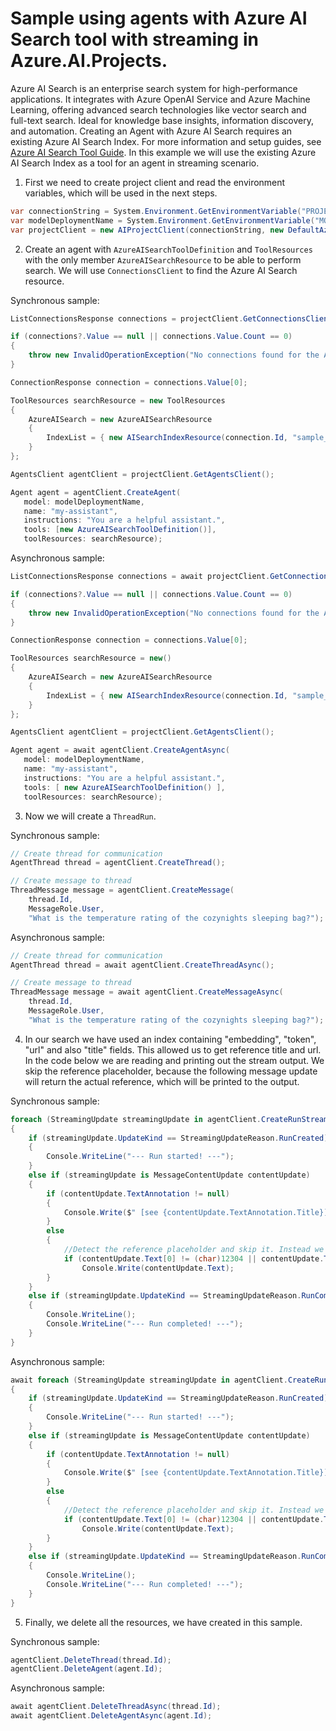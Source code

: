 # Sample using agents with Azure AI Search tool with streaming in Azure.AI.Projects.

Azure AI Search is an enterprise search system for high-performance applications.
It integrates with Azure OpenAI Service and Azure Machine Learning, offering advanced
search technologies like vector search and full-text search. Ideal for knowledge base
insights, information discovery, and automation. Creating an Agent with Azure AI
Search requires an existing Azure AI Search Index. For more information and setup
guides, see [Azure AI Search Tool Guide](https://learn.microsoft.com/azure/ai-services/agents/how-to/tools/azure-ai-search).
In this example we will use the existing Azure AI Search Index as a tool for an agent in streaming scenario.

1. First we need to create project client and read the environment variables, which will be used in the next steps.
```C# Snippet:AzureAISearchStreamingExample_CreateProjectClient
var connectionString = System.Environment.GetEnvironmentVariable("PROJECT_CONNECTION_STRING");
var modelDeploymentName = System.Environment.GetEnvironmentVariable("MODEL_DEPLOYMENT_NAME");
var projectClient = new AIProjectClient(connectionString, new DefaultAzureCredential());
```

2. Create an agent with `AzureAISearchToolDefinition` and `ToolResources` with the only member `AzureAISearchResource` to be able to perform search. We will use `ConnectionsClient` to find the Azure AI Search resource.

Synchronous sample:
```C# Snippet:AzureAISearchStreamingExample_CreateTool
ListConnectionsResponse connections = projectClient.GetConnectionsClient().GetConnections(ConnectionType.AzureAISearch);

if (connections?.Value == null || connections.Value.Count == 0)
{
    throw new InvalidOperationException("No connections found for the Azure AI Search.");
}

ConnectionResponse connection = connections.Value[0];

ToolResources searchResource = new ToolResources
{
    AzureAISearch = new AzureAISearchResource
    {
        IndexList = { new AISearchIndexResource(connection.Id, "sample_index") }
    }
};

AgentsClient agentClient = projectClient.GetAgentsClient();

Agent agent = agentClient.CreateAgent(
   model: modelDeploymentName,
   name: "my-assistant",
   instructions: "You are a helpful assistant.",
   tools: [new AzureAISearchToolDefinition()],
   toolResources: searchResource);
```

Asynchronous sample:
```C# Snippet:AzureAISearchStreamingExample_CreateTool_Async
ListConnectionsResponse connections = await projectClient.GetConnectionsClient().GetConnectionsAsync(ConnectionType.AzureAISearch).ConfigureAwait(false);

if (connections?.Value == null || connections.Value.Count == 0)
{
    throw new InvalidOperationException("No connections found for the Azure AI Search.");
}

ConnectionResponse connection = connections.Value[0];

ToolResources searchResource = new()
{
    AzureAISearch = new AzureAISearchResource
    {
        IndexList = { new AISearchIndexResource(connection.Id, "sample_index") }
    }
};

AgentsClient agentClient = projectClient.GetAgentsClient();

Agent agent = await agentClient.CreateAgentAsync(
   model: modelDeploymentName,
   name: "my-assistant",
   instructions: "You are a helpful assistant.",
   tools: [ new AzureAISearchToolDefinition() ],
   toolResources: searchResource);
```

3. Now we will create a `ThreadRun`.

Synchronous sample:
```C# Snippet:AzureAISearchStreamingExample_CreateThread
// Create thread for communication
AgentThread thread = agentClient.CreateThread();

// Create message to thread
ThreadMessage message = agentClient.CreateMessage(
    thread.Id,
    MessageRole.User,
    "What is the temperature rating of the cozynights sleeping bag?");
```

Asynchronous sample:
```C# Snippet:AzureAISearchStreamingExample_CreateThread_Async
// Create thread for communication
AgentThread thread = await agentClient.CreateThreadAsync();

// Create message to thread
ThreadMessage message = await agentClient.CreateMessageAsync(
    thread.Id,
    MessageRole.User,
    "What is the temperature rating of the cozynights sleeping bag?");
```

4. In our search we have used an index containing "embedding", "token", "url" and also "title" fields. This allowed us to get reference title and url. In the code below we are reading and printing out the stream output. We skip the reference placeholder, because the following message update will return the actual reference, which will be printed to the output.

Synchronous sample:
```C# Snippet:AzureAISearchStreamingExample_PrintMessages
foreach (StreamingUpdate streamingUpdate in agentClient.CreateRunStreaming(thread.Id, agent.Id))
{
    if (streamingUpdate.UpdateKind == StreamingUpdateReason.RunCreated)
    {
        Console.WriteLine("--- Run started! ---");
    }
    else if (streamingUpdate is MessageContentUpdate contentUpdate)
    {
        if (contentUpdate.TextAnnotation != null)
        {
            Console.Write($" [see {contentUpdate.TextAnnotation.Title}] ({contentUpdate.TextAnnotation.Url})");
        }
        else
        {
            //Detect the reference placeholder and skip it. Instead we will print the actual reference.
            if (contentUpdate.Text[0] != (char)12304 || contentUpdate.Text[contentUpdate.Text.Length - 1] != (char)12305)
                Console.Write(contentUpdate.Text);
        }
    }
    else if (streamingUpdate.UpdateKind == StreamingUpdateReason.RunCompleted)
    {
        Console.WriteLine();
        Console.WriteLine("--- Run completed! ---");
    }
}
```

Asynchronous sample:
```C# Snippet:AzureAISearchStreamingExample_PrintMessages_Async
await foreach (StreamingUpdate streamingUpdate in agentClient.CreateRunStreamingAsync(thread.Id, agent.Id))
{
    if (streamingUpdate.UpdateKind == StreamingUpdateReason.RunCreated)
    {
        Console.WriteLine("--- Run started! ---");
    }
    else if (streamingUpdate is MessageContentUpdate contentUpdate)
    {
        if (contentUpdate.TextAnnotation != null)
        {
            Console.Write($" [see {contentUpdate.TextAnnotation.Title}] ({contentUpdate.TextAnnotation.Url})");
        }
        else
        {
            //Detect the reference placeholder and skip it. Instead we will print the actual reference.
            if (contentUpdate.Text[0] != (char)12304 || contentUpdate.Text[contentUpdate.Text.Length - 1] != (char)12305)
                Console.Write(contentUpdate.Text);
        }
    }
    else if (streamingUpdate.UpdateKind == StreamingUpdateReason.RunCompleted)
    {
        Console.WriteLine();
        Console.WriteLine("--- Run completed! ---");
    }
}
```

5. Finally, we delete all the resources, we have created in this sample.

Synchronous sample:
```C# Snippet:AzureAISearchStreamingExample_Cleanup
agentClient.DeleteThread(thread.Id);
agentClient.DeleteAgent(agent.Id);
```

Asynchronous sample:
```C# Snippet:AzureAISearchStreamingExample_Cleanup_Async
await agentClient.DeleteThreadAsync(thread.Id);
await agentClient.DeleteAgentAsync(agent.Id);
```
